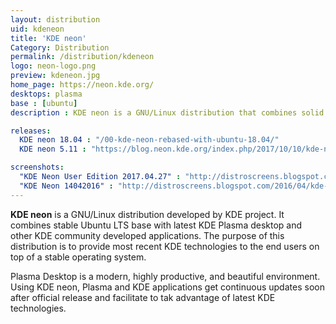 ```yaml
---
layout: distribution
uid: kdeneon
title: 'KDE neon'
Category: Distribution
permalink: /distribution/kdeneon
logo: neon-logo.png
preview: kdeneon.jpg
home_page: https://neon.kde.org/
desktops: plasma
base : [ubuntu]
description : KDE neon is a GNU/Linux distribution that combines solid Ubuntu base and latest stable release of KDE Plasma desktop. Stories and updates on KDE Neon project.

releases:
  KDE neon 18.04 : "/00-kde-neon-rebased-with-ubuntu-18.04/"
  KDE neon 5.11 : "https://blog.neon.kde.org/index.php/2017/10/10/kde-neon-5-11-is-out/"

screenshots:
  "KDE Neon User Edition 2017.04.27" : "http://distroscreens.blogspot.com/2017/04/kde-neon-user-edition-20170427.html"
  "KDE Neon 14042016" : "http://distroscreens.blogspot.com/2016/04/kde-neon-1604-14-04-2016-screenshots.html"
---
```


**KDE neon** is a GNU/Linux distribution developed by KDE project. It combines stable Ubuntu LTS base 
with latest KDE Plasma desktop and other KDE community developed applications. The purpose of this
distribution is to provide most recent KDE technologies to the end users on top of a stable operating
system.

Plasma Desktop is a modern, highly productive, and beautiful environment. Using KDE neon, Plasma and 
KDE applications get continuous updates soon after official release and facilitate to tak advantage
of latest KDE technologies.
